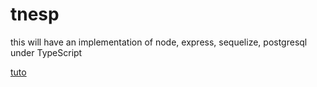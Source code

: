 # tnesp
this will have an implementation of node, express, sequelize, postgresql under TypeScript

[tuto](http://mherman.org/blog/2016/11/05/developing-a-restful-api-with-node-and-typescript)
